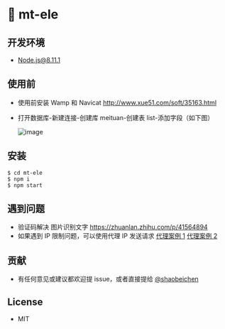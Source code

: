 # 🐢 mt-ele

## 开发环境

- Node.js@8.11.1

## 使用前

- 使用前安装 Wamp 和 Navicat http://www.xue51.com/soft/35163.html
- 打开数据库-新建连接-创建库 meituan-创建表 list-添加字段（如下图）

  ![image](https://user-images.githubusercontent.com/18715564/77198788-a33d8700-6b22-11ea-9d19-144e6d4c9944.png)

## 安装

```
$ cd mt-ele
$ npm i
$ npm start
```

## 遇到问题

- 验证码解决 图片识别文字 https://zhuanlan.zhihu.com/p/41564894
- 如果遇到 IP 限制问题，可以使用代理 IP 发送请求 [代理案例 1](https://segmentfault.com/q/1010000008196143) [代理案例 2](https://blog.csdn.net/luzhongk/article/details/78772286)

## 贡献

- 有任何意见或建议都欢迎提 issue，或者直接提给 [@shaobeichen](http://github.com/shaobeichen)

## License

- MIT
